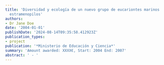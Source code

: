 ```yaml
---
title: 'Diversidad y ecología de un nuevo grupo de eucariontes marinos: los nuevos
  estramenopilos'
authors:
- Dr Jane Doe
date: '2004-01-01'
publishDate: '2024-08-14T09:35:58.412923Z'
publication_types:
- project
publication: '*Ministerio de Educación y Ciencia*'
summary: 'Amount awarded: XXXX€, Start: 2004 End: 2007'
abstract: ' - '
---
```

